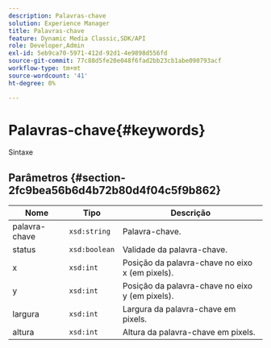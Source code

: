 ```yaml
---
description: Palavras-chave
solution: Experience Manager
title: Palavras-chave
feature: Dynamic Media Classic,SDK/API
role: Developer,Admin
exl-id: 5eb9ca70-5971-412d-92d1-4e9898d556fd
source-git-commit: 77c88d5fe20e048f6fad2bb23cb1abe090793acf
workflow-type: tm+mt
source-wordcount: '41'
ht-degree: 0%

---
```


# Palavras-chave{#keywords}

Sintaxe

## Parâmetros {#section-2fc9bea56b6d4b72b80d4f04c5f9b862}

| Nome | Tipo | Descrição |
|---|---|---|
| palavra-chave | `xsd:string` | Palavra-chave. |
| status | `xsd:boolean` | Validade da palavra-chave. |
| x | `xsd:int` | Posição da palavra-chave no eixo x (em pixels). |
| y | `xsd:int` | Posição da palavra-chave no eixo y (em pixels). |
| largura | `xsd:int` | Largura da palavra-chave em pixels. |
| altura | `xsd:int` | Altura da palavra-chave em pixels. |
